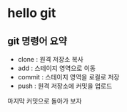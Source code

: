 # hello git

## git 명령어 요약

- clone : 원격 저장소 복사
- add : 스테이지 영역으로 이동
- commit : 스테이지 영역을 로컬로 저장
- push : 원격 저장소에 커밋을 업로드

마지막 커밋으로 돌아가 보자